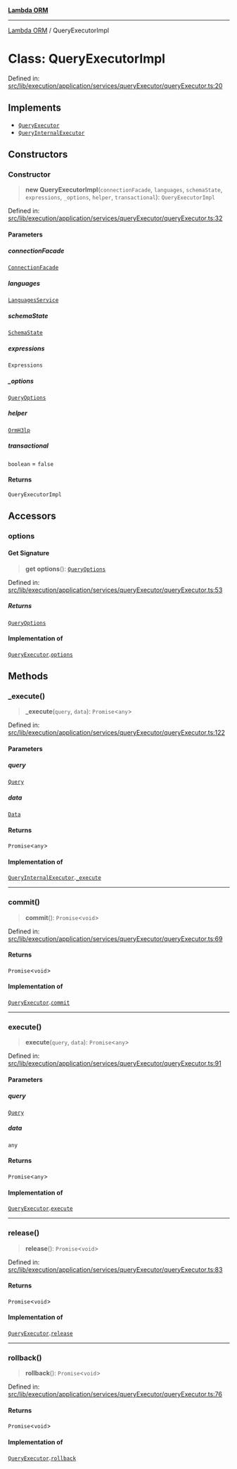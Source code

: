 [**Lambda ORM**](../README.md)

***

[Lambda ORM](../README.md) / QueryExecutorImpl

# Class: QueryExecutorImpl

Defined in: [src/lib/execution/application/services/queryExecutor/queryExecutor.ts:20](https://github.com/lambda-orm/lambdaorm/blob/c3a91c30fec1b72ec517236790b02085e94a7ae1/src/lib/execution/application/services/queryExecutor/queryExecutor.ts#L20)

## Implements

- [`QueryExecutor`](../interfaces/QueryExecutor.md)
- [`QueryInternalExecutor`](../interfaces/QueryInternalExecutor.md)

## Constructors

### Constructor

> **new QueryExecutorImpl**(`connectionFacade`, `languages`, `schemaState`, `expressions`, `_options`, `helper`, `transactional`): `QueryExecutorImpl`

Defined in: [src/lib/execution/application/services/queryExecutor/queryExecutor.ts:32](https://github.com/lambda-orm/lambdaorm/blob/c3a91c30fec1b72ec517236790b02085e94a7ae1/src/lib/execution/application/services/queryExecutor/queryExecutor.ts#L32)

#### Parameters

##### connectionFacade

[`ConnectionFacade`](ConnectionFacade.md)

##### languages

[`LanguagesService`](LanguagesService.md)

##### schemaState

[`SchemaState`](SchemaState.md)

##### expressions

`Expressions`

##### \_options

[`QueryOptions`](../interfaces/QueryOptions.md)

##### helper

[`OrmH3lp`](OrmH3lp.md)

##### transactional

`boolean` = `false`

#### Returns

`QueryExecutorImpl`

## Accessors

### options

#### Get Signature

> **get** **options**(): [`QueryOptions`](../interfaces/QueryOptions.md)

Defined in: [src/lib/execution/application/services/queryExecutor/queryExecutor.ts:53](https://github.com/lambda-orm/lambdaorm/blob/c3a91c30fec1b72ec517236790b02085e94a7ae1/src/lib/execution/application/services/queryExecutor/queryExecutor.ts#L53)

##### Returns

[`QueryOptions`](../interfaces/QueryOptions.md)

#### Implementation of

[`QueryExecutor`](../interfaces/QueryExecutor.md).[`options`](../interfaces/QueryExecutor.md#options)

## Methods

### \_execute()

> **\_execute**(`query`, `data`): `Promise`\<`any`\>

Defined in: [src/lib/execution/application/services/queryExecutor/queryExecutor.ts:122](https://github.com/lambda-orm/lambdaorm/blob/c3a91c30fec1b72ec517236790b02085e94a7ae1/src/lib/execution/application/services/queryExecutor/queryExecutor.ts#L122)

#### Parameters

##### query

[`Query`](Query.md)

##### data

[`Data`](Data.md)

#### Returns

`Promise`\<`any`\>

#### Implementation of

[`QueryInternalExecutor`](../interfaces/QueryInternalExecutor.md).[`_execute`](../interfaces/QueryInternalExecutor.md#_execute)

***

### commit()

> **commit**(): `Promise`\<`void`\>

Defined in: [src/lib/execution/application/services/queryExecutor/queryExecutor.ts:69](https://github.com/lambda-orm/lambdaorm/blob/c3a91c30fec1b72ec517236790b02085e94a7ae1/src/lib/execution/application/services/queryExecutor/queryExecutor.ts#L69)

#### Returns

`Promise`\<`void`\>

#### Implementation of

[`QueryExecutor`](../interfaces/QueryExecutor.md).[`commit`](../interfaces/QueryExecutor.md#commit)

***

### execute()

> **execute**(`query`, `data`): `Promise`\<`any`\>

Defined in: [src/lib/execution/application/services/queryExecutor/queryExecutor.ts:91](https://github.com/lambda-orm/lambdaorm/blob/c3a91c30fec1b72ec517236790b02085e94a7ae1/src/lib/execution/application/services/queryExecutor/queryExecutor.ts#L91)

#### Parameters

##### query

[`Query`](Query.md)

##### data

`any`

#### Returns

`Promise`\<`any`\>

#### Implementation of

[`QueryExecutor`](../interfaces/QueryExecutor.md).[`execute`](../interfaces/QueryExecutor.md#execute)

***

### release()

> **release**(): `Promise`\<`void`\>

Defined in: [src/lib/execution/application/services/queryExecutor/queryExecutor.ts:83](https://github.com/lambda-orm/lambdaorm/blob/c3a91c30fec1b72ec517236790b02085e94a7ae1/src/lib/execution/application/services/queryExecutor/queryExecutor.ts#L83)

#### Returns

`Promise`\<`void`\>

#### Implementation of

[`QueryExecutor`](../interfaces/QueryExecutor.md).[`release`](../interfaces/QueryExecutor.md#release)

***

### rollback()

> **rollback**(): `Promise`\<`void`\>

Defined in: [src/lib/execution/application/services/queryExecutor/queryExecutor.ts:76](https://github.com/lambda-orm/lambdaorm/blob/c3a91c30fec1b72ec517236790b02085e94a7ae1/src/lib/execution/application/services/queryExecutor/queryExecutor.ts#L76)

#### Returns

`Promise`\<`void`\>

#### Implementation of

[`QueryExecutor`](../interfaces/QueryExecutor.md).[`rollback`](../interfaces/QueryExecutor.md#rollback)
